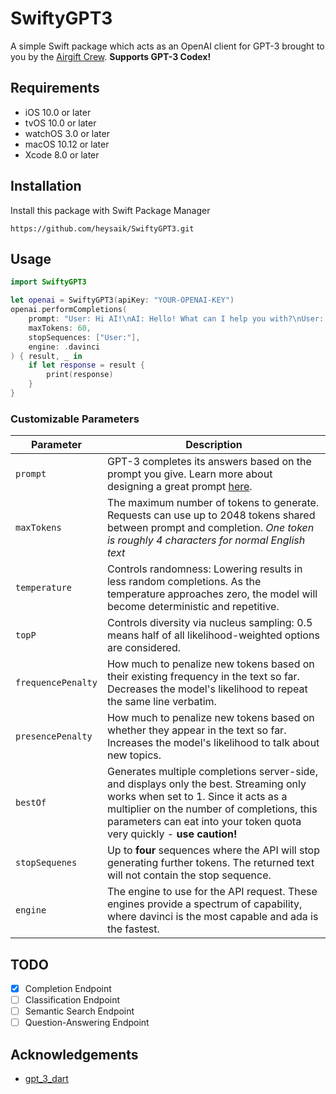 # SwiftyGPT3

A simple Swift package which acts as an OpenAI client for GPT-3 brought to you by the [Airgift Crew](https://airgift.app/). **Supports GPT-3 Codex!**

## Requirements
- iOS 10.0 or later
- tvOS 10.0 or later
- watchOS 3.0 or later
- macOS 10.12 or later
- Xcode 8.0 or later

## Installation
Install this package with Swift Package Manager
```
https://github.com/heysaik/SwiftyGPT3.git
```
  
## Usage
```swift
import SwiftyGPT3

let openai = SwiftyGPT3(apiKey: "YOUR-OPENAI-KEY")
openai.performCompletions(
    prompt: "User: Hi AI!\nAI: Hello! What can I help you with?\nUser: Can you please tell me what the weather is?",
    maxTokens: 60,
    stopSequences: ["User:"],
    engine: .davinci
) { result, _ in
    if let response = result {
        print(response)
    }
}
```

### Customizable Parameters
| Parameter | Description |
| --- | --- |
| `prompt` | GPT-3 completes its answers based on the prompt you give. Learn more about designing a great prompt [here](https://beta.openai.com/docs/guides/completion/prompt-design). |
| `maxTokens` | The maximum number of tokens to generate. Requests can use up to 2048 tokens shared between prompt and completion. *One token is roughly 4 characters for normal English text* |
| `temperature` | Controls randomness: Lowering results in less random completions. As the temperature approaches zero, the model will become deterministic and repetitive. |
| `topP` | Controls diversity via nucleus sampling: 0.5 means half of all likelihood-weighted options are considered. |
| `frequencePenalty` | How much to penalize new tokens based on their existing frequency in the text so far. Decreases the model's likelihood to repeat the same line verbatim. |
| `presencePenalty` | How much to penalize new tokens based on whether they appear in the text so far. Increases the model's likelihood to talk about new topics. |
| `bestOf` | Generates multiple completions server-side, and displays only the best. Streaming only works when set to 1. Since it acts as a multiplier on the number of completions, this parameters can eat into your token quota very quickly - **use caution!** |
| `stopSequenes` | Up to **four** sequences where the API will stop generating further tokens. The returned text will not contain the stop sequence. |
| `engine` | The engine to use for the API request. These engines provide a spectrum of capability, where davinci is the most capable and ada is the fastest. |

## TODO
- [x] Completion Endpoint
- [ ] Classification Endpoint
- [ ] Semantic Search Endpoint
- [ ] Question-Answering Endpoint

## Acknowledgements
- [gpt_3_dart](https://github.com/boronhub/gpt_3_dart)
